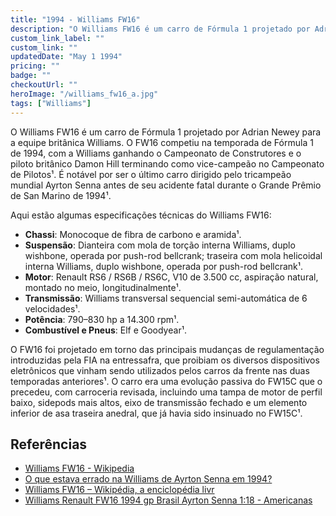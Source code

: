 ```yaml
---
title: "1994 - Williams FW16"
description: "O Williams FW16 é um carro de Fórmula 1 projetado por Adrian Newey para a equipe britânica Williams. O FW16 competiu na temporada de Fórmula 1 de 1994, com a Williams ganhando o Campeonato de Construtores e o piloto britânico Damon Hill terminando como vice-campeão no Campeonato de Pilotos¹. É notável por ser o último carro dirigido pelo tricampeão mundial Ayrton Senna antes de seu acidente fatal durante o Grande Prêmio de San Marino de 1994."
custom_link_label: ""
custom_link: ""
updatedDate: "May 1 1994"
pricing: ""
badge: ""
checkoutUrl: ""
heroImage: "/williams_fw16_a.jpg"
tags: ["Williams"]
---
```


O Williams FW16 é um carro de Fórmula 1 projetado por Adrian Newey para a equipe britânica Williams. O FW16 competiu na temporada de Fórmula 1 de 1994, com a Williams ganhando o Campeonato de Construtores e o piloto britânico Damon Hill terminando como vice-campeão no Campeonato de Pilotos¹. É notável por ser o último carro dirigido pelo tricampeão mundial Ayrton Senna antes de seu acidente fatal durante o Grande Prêmio de San Marino de 1994¹.

Aqui estão algumas especificações técnicas do Williams FW16:
- **Chassi**: Monocoque de fibra de carbono e aramida¹.
- **Suspensão**: Dianteira com mola de torção interna Williams, duplo wishbone, operada por push-rod bellcrank; traseira com mola helicoidal interna Williams, duplo wishbone, operada por push-rod bellcrank¹.
- **Motor**: Renault RS6 / RS6B / RS6C, V10 de 3.500 cc, aspiração natural, montado no meio, longitudinalmente¹.
- **Transmissão**: Williams transversal sequencial semi-automática de 6 velocidades¹.
- **Potência**: 790–830 hp a 14.300 rpm¹.
- **Combustível e Pneus**: Elf e Goodyear¹.

O FW16 foi projetado em torno das principais mudanças de regulamentação introduzidas pela FIA na entressafra, que proibiam os diversos dispositivos eletrônicos que vinham sendo utilizados pelos carros da frente nas duas temporadas anteriores¹. O carro era uma evolução passiva do FW15C que o precedeu, com carroceria revisada, incluindo uma tampa de motor de perfil baixo, sidepods mais altos, eixo de transmissão fechado e um elemento inferior de asa traseira anedral, que já havia sido insinuado no FW15C¹.


## Referências

  - [Williams FW16 - Wikipedia](https://en.wikipedia.org/wiki/Williams_FW16)
  - [O que estava errado na Williams de Ayrton Senna em 1994?](https://motorsport.uol.com.br/f1/news/o-que-estava-errado-na-williams-de-ayrton-senna-em-1994/6500526/)
  - [Williams FW16 – Wikipédia, a enciclopédia livr](https://pt.wikipedia.org/wiki/Williams_FW16)
  - [Williams Renault FW16 1994 gp Brasil Ayrton Senna 1:18 - Americanas](https://www.americanas.com.br/produto/5650396238/williams-renault-fw16-1994-gp-brasil-ayrton-senna-1-18)